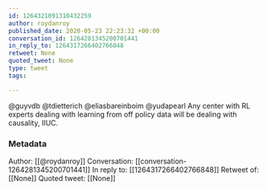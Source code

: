 ```yaml
---
id: 1264321091310432259
author: roydanroy
published_date: 2020-05-23 22:23:32 +00:00
conversation_id: 1264281345200701441
in_reply_to: 1264317266402766848
retweet: None
quoted_tweet: None
type: tweet
tags:

---
```


@guyvdb @tdietterich @eliasbareinboim @yudapearl Any center with RL experts dealing with learning from off policy data will be dealing with causality, IIUC.

### Metadata

Author: [[@roydanroy]]
Conversation: [[conversation-1264281345200701441]]
In reply to: [[1264317266402766848]]
Retweet of: [[None]]
Quoted tweet: [[None]]
